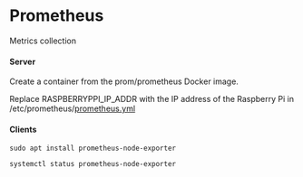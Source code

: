 # Prometheus

Metrics collection

#### Server

Create a container from the prom/prometheus Docker image.

Replace RASPBERRYPPI_IP_ADDR with the IP address of the Raspberry Pi in /etc/prometheus/[prometheus.yml](prometheus.yml)

#### Clients

```shell
sudo apt install prometheus-node-exporter

systemctl status prometheus-node-exporter
```
